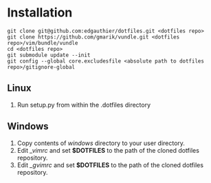 Installation
============

    git clone git@github.com:edgauthier/dotfiles.git <dotfiles repo>
    git clone https://github.com/gmarik/vundle.git <dotfiles repo>/vim/bundle/vundle
    cd <dotfiles repo>
    git submodule update --init
    git config --global core.excludesfile <absolute path to dotfiles repo>/gitignore-global

Linux
-----

1. Run setup.py from within the .dotfiles directory

Windows
-------

1. Copy contents of *windows* directory to your user directory.
1. Edit *_vimrc* and set **$DOTFILES** to the path of the cloned dotfiles repository.
1. Edit *_gvimrc* and set **$DOTFILES** to the path of the cloned dotfiles repository.

